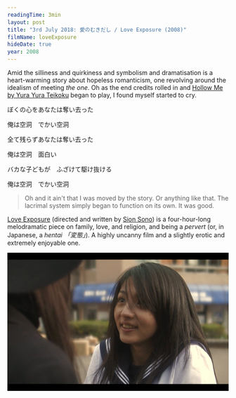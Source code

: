 ```yaml
---
readingTime: 3min
layout: post
title: "3rd July 2018: 愛のむきだし / Love Exposure (2008)"
filmName: loveExposure
hideDate: true
year: 2008
---
```

Amid the silliness and quirkiness and symbolism and dramatisation is a heart-warming story about hopeless romanticism, one revolving around the idealism of meeting _the one_. Oh as the end credits rolled in and [Hollow Me by Yura Yura Teikoku](https://www.youtube.com/watch?v=9X7eVdxWlBw) began to play, I found myself started to cry.

ぼくの心をあなたは奪い去った

俺は空洞　でかい空洞

全て残らずあなたは奪い去った

俺は空洞　面白い

バカな子どもが　ふざけて駆け抜ける

俺は空洞　でかい空洞

> Oh and it ain't that I was moved by the story. Or anything like that. The lacrimal system simply began to function on its own. It was good.

[Love Exposure](https://www.rottentomatoes.com/m/love_exposure_2008/) (directed and written by [Sion Sono](https://en.wikipedia.org/wiki/Sion_Sono)) is a four-hour-long melodramatic piece on family, love, and religion, and being a _pervert_ (or, in Japanese, a _hentai 「変態」_). A highly uncanny film and a slightly erotic and extremely enjoyable one.

<img src="/img/her.png">
